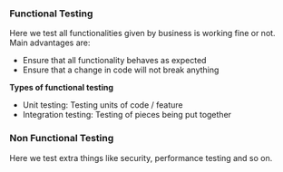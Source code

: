 ### Functional Testing
Here we test all functionalities given by business is working fine or not. Main advantages are:
- Ensure that all functionality behaves as expected
- Ensure that a change in code will not break anything

__Types of functional testing__
- Unit testing: Testing units of code / feature
- Integration testing: Testing of pieces being put together

### Non Functional Testing
Here we test extra things like security, performance testing and so on.
